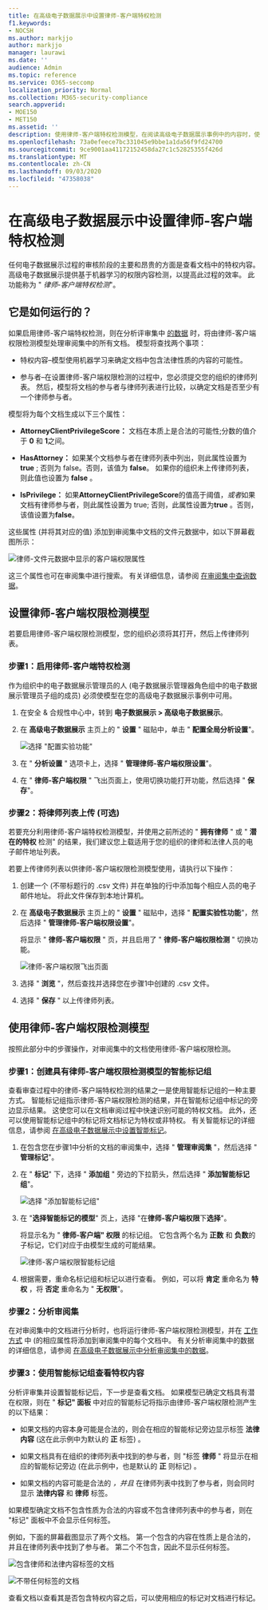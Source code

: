 ```yaml
---
title: 在高级电子数据展示中设置律师-客户端特权检测
f1.keywords:
- NOCSH
ms.author: markjjo
author: markjjo
manager: laurawi
ms.date: ''
audience: Admin
ms.topic: reference
ms.service: O365-seccomp
localization_priority: Normal
ms.collection: M365-security-compliance
search.appverid:
- MOE150
- MET150
ms.assetid: ''
description: 使用律师-客户端特权检测模型，在阅读高级电子数据展示事例中的内容时，使用基于机器学习的权限内容检测。
ms.openlocfilehash: 73a0efeece7bc331045e9bbe1a1da56f9fd24700
ms.sourcegitcommit: 9ce9001aa41172152458da27c1c52825355f426d
ms.translationtype: MT
ms.contentlocale: zh-CN
ms.lasthandoff: 09/03/2020
ms.locfileid: "47358038"
---
```

# <a name="set-up-attorney-client-privilege-detection-in-advanced-ediscovery"></a>在高级电子数据展示中设置律师-客户端特权检测

任何电子数据展示过程的审核阶段的主要和昂贵的方面是查看文档中的特权内容。 高级电子数据展示提供基于机器学习的权限内容检测，以提高此过程的效率。 此功能称为 " *律师-客户端特权检测*"。

## <a name="how-does-it-work"></a>它是如何运行的？

如果启用律师-客户端特权检测，则在分析评审集中 [的数据](analyzing-data-in-review-set.md) 时，将由律师-客户端权限检测模型处理审阅集中的所有文档。 模型将查找两个事项：

- 特权内容–模型使用机器学习来确定文档中包含法律性质的内容的可能性。

- 参与者–在设置律师-客户端权限检测的过程中，您必须提交您的组织的律师列表。 然后，模型将文档的参与者与律师列表进行比较，以确定文档是否至少有一个律师参与者。

模型将为每个文档生成以下三个属性：

- **AttorneyClientPrivilegeScore：** 文档在本质上是合法的可能性;分数的值介于 **0** 和 **1**之间。

- **HasAttorney：** 如果某个文档参与者在律师列表中列出，则此属性设置为 **true** ; 否则为 false。否则，该值为 **false**。 如果你的组织未上传律师列表，则此值也设置为 **false** 。

- **IsPrivilege：** 如果**AttorneyClientPrivilegeScore**的值高于阈值，*或者*如果文档有律师参与者，则此属性设置为 true; 否则，此属性设置为**true** 。否则，该值设置为**false**。

这些属性 (并将其对应的值) 添加到审阅集中文档的文件元数据中，如以下屏幕截图所示：

![律师-文件元数据中显示的客户端权限属性](../media/AeDAttorneyClientPrivilegeMetadata.png)

这三个属性也可在审阅集中进行搜索。 有关详细信息，请参阅 [在审阅集中查询数据](review-set-search.md)。

## <a name="set-up-the-attorney-client-privilege-detection-model"></a>设置律师-客户端权限检测模型

若要启用律师-客户端权限检测模型，您的组织必须将其打开，然后上传律师列表。

### <a name="step-1-turn-on-attorney-client-privilege-detection"></a>步骤1：启用律师-客户端特权检测

作为组织中的电子数据展示管理员的人 (电子数据展示管理器角色组中的电子数据展示管理员子组的成员) 必须使模型在您的高级电子数据展示事例中可用。

1. 在安全 & 合规性中心中，转到 **电子数据展示 > 高级电子数据展示**。

2. 在 **高级电子数据展示** 主页上的 " **设置** " 磁贴中，单击 " **配置全局分析设置**"。

   ![选择 "配置实验功能"](../media/AeDExperimentalFeatures.png)

3. 在 " **分析设置** " 选项卡上，选择 " **管理律师-客户端权限设置**"。

4. 在 " **律师-客户端权限** " 飞出页面上，使用切换功能打开功能，然后选择 " **保存**"。

### <a name="step-2-upload-a-list-of-attorneys-optional"></a>步骤2：将律师列表上传 (可选) 

若要充分利用律师-客户端特权检测模型，并使用之前所述的 " **拥有律师** " 或 " **潜在的特权** 检测" 的结果，我们建议您上载适用于您的组织的律师和法律人员的电子邮件地址列表。 

若要上传律师列表以供律师-客户端权限检测模型使用，请执行以下操作：

1. 创建一个 (不带标题行的 .csv 文件) 并在单独的行中添加每个相应人员的电子邮件地址。 将此文件保存到本地计算机。

2. 在 **高级电子数据展示** 主页上的 " **设置** " 磁贴中，选择 " **配置实验性功能**"，然后选择 " **管理律师-客户端权限设置**"。

   将显示 " **律师-客户端权限** " 页，并且启用了 " **律师-客户端权限检测** " 切换功能。

   ![律师-客户端权限飞出页面](../media/AeDUploadAttorneyList.png)

3. 选择 " **浏览** "，然后查找并选择您在步骤1中创建的 .csv 文件。

4. 选择 " **保存** " 以上传律师列表。

## <a name="use-the-attorney-client-privilege-detection-model"></a>使用律师-客户端权限检测模型

按照此部分中的步骤操作，对审阅集中的文档使用律师-客户端权限检测。

### <a name="step-1-create-a-smart-tag-group-with-attorney-client-privilege-detection-model"></a>步骤1：创建具有律师-客户端权限检测模型的智能标记组

查看审查过程中的律师-客户端特权检测的结果之一是使用智能标记组的一种主要方式。 智能标记组指示律师-客户端权限检测的结果，并在智能标记组中标记的旁边显示结果。 这使您可以在文档审阅过程中快速识别可能的特权文档。 此外，还可以使用智能标记组中的标记将文档标记为特权或非特权。 有关智能标记的详细信息，请参阅 [在高级电子数据展示中设置智能标记](smart-tags.md)。

1. 在包含您在步骤1中分析的文档的审阅集中，选择 " **管理审阅集** "，然后选择 " **管理标记**"。
 
2. 在 " **标记**" 下，选择 " **添加组** " 旁边的下拉箭头，然后选择 " **添加智能标记组**"。

   ![选择 "添加智能标记组"](../media/AeDCreateSmartTag.png)

3. 在 "**选择智能标记的模型**" 页上，选择 "在**律师-客户端权限**下**选择**"。

   将显示名为 " **律师-客户端" 权限** 的标记组。 它包含两个名为 **正数** 和 **负数**的子标记，它们对应于由模型生成的可能结果。

   ![律师-客户端权限智能标记组](../media/AeDAttorneyClientSmartTagGroup.png)

3. 根据需要，重命名标记组和标记以进行查看。 例如，可以将 **肯定** 重命名为 **特权** ，将 **否定** 重命名为 " **无权限**"。

### <a name="step-2-analyze-a-review-set"></a>步骤2：分析审阅集

在对审阅集中的文档进行分析时，也将运行律师-客户端权限检测模型，并在 [工作方式](#how-does-it-work) 中 (的相应属性将添加到审阅集中的每个文档中。 有关分析审阅集中的数据的详细信息，请参阅 [在高级电子数据展示中分析审阅集中的数据](analyzing-data-in-review-set.md)。

### <a name="step-3-use-the-smart-tag-group-for-review-of-privileged-content"></a>步骤3：使用智能标记组查看特权内容

分析评审集并设置智能标记后，下一步是查看文档。 如果模型已确定文档具有潜在权限，则在 " **标记" 面板** 中对应的智能标记将指示由律师-客户端权限检测产生的以下结果：

- 如果文档的内容本身可能是合法的，则会在相应的智能标记旁边显示标签 **法律内容** (这在此示例中为默认的 **正** 标签) 。

- 如果文档具有在组织的律师列表中找到的参与者，则 "标签 **律师** " 将显示在相应的智能标记旁边 (在此示例中，也是默认的 **正** 则标记) 。

- 如果文档的内容可能是合法的 *，并且* 在律师列表中找到了参与者，则会同时显示 **法律内容**  和 **律师** 标签。 

如果模型确定文档不包含性质为合法的内容或不包含律师列表中的参与者，则在 "标记" 面板中不会显示任何标签。

例如，下面的屏幕截图显示了两个文档。 第一个包含的内容在性质上是合法的，并且在律师列表中找到了参与者。 第二个不包含，因此不显示任何标签。

![包含律师和法律内容标签的文档](../media/AeDTaggingPanelLegalContentAttorney.png)

![不带任何标签的文档](../media/AeDTaggingPanelNegative.png)

查看文档以查看其是否包含特权内容之后，可以使用相应的标记对文档进行标记。
